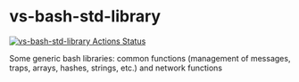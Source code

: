 # vs-bash-std-library

<p align="left">
  <a href="https://github.com/vargiuscuola/vs-bash-std-library"><img alt="vs-bash-std-library Actions Status" src="https://github.com/vargiuscuola/vs-bash-std-library/workflows/gendoc/badge.svg"></a>
</p>

Some generic bash libraries: common functions (management of messages, traps, arrays, hashes, strings, etc.) and network functions
